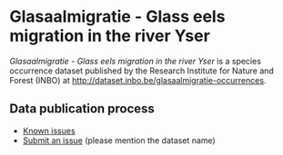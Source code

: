 # Glasaalmigratie - Glass eels migration in the river Yser

*Glasaalmigratie - Glass eels migration in the river Yser* is a species occurrence dataset published by the Research Institute for Nature and Forest (INBO) at http://dataset.inbo.be/glasaalmigratie-occurrences.

## Data publication process

* [Known issues](https://github.com/inbo/data-publication/labels/glasaalmigratie-occurrences)
* [Submit an issue](https://github.com/inbo/data-publication/issues/new) (please mention the dataset name)
